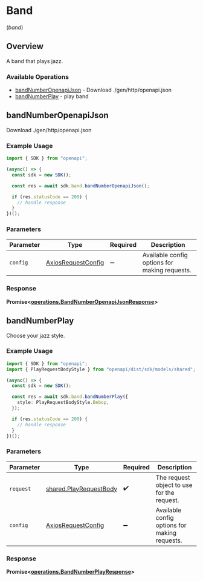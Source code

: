 # Band
(*band*)

## Overview

A band that plays jazz.

### Available Operations

* [bandNumberOpenapiJson](#bandnumberopenapijson) - Download ./gen/http/openapi.json
* [bandNumberPlay](#bandnumberplay) - play band

## bandNumberOpenapiJson

Download ./gen/http/openapi.json

### Example Usage

```typescript
import { SDK } from "openapi";

(async() => {
  const sdk = new SDK();

  const res = await sdk.band.bandNumberOpenapiJson();

  if (res.statusCode == 200) {
    // handle response
  }
})();
```

### Parameters

| Parameter                                                    | Type                                                         | Required                                                     | Description                                                  |
| ------------------------------------------------------------ | ------------------------------------------------------------ | ------------------------------------------------------------ | ------------------------------------------------------------ |
| `config`                                                     | [AxiosRequestConfig](https://axios-http.com/docs/req_config) | :heavy_minus_sign:                                           | Available config options for making requests.                |


### Response

**Promise<[operations.BandNumberOpenapiJsonResponse](../../models/operations/bandnumberopenapijsonresponse.md)>**


## bandNumberPlay

Choose your jazz style.

### Example Usage

```typescript
import { SDK } from "openapi";
import { PlayRequestBodyStyle } from "openapi/dist/sdk/models/shared";

(async() => {
  const sdk = new SDK();

  const res = await sdk.band.bandNumberPlay({
    style: PlayRequestBodyStyle.Bebop,
  });

  if (res.statusCode == 200) {
    // handle response
  }
})();
```

### Parameters

| Parameter                                                        | Type                                                             | Required                                                         | Description                                                      |
| ---------------------------------------------------------------- | ---------------------------------------------------------------- | ---------------------------------------------------------------- | ---------------------------------------------------------------- |
| `request`                                                        | [shared.PlayRequestBody](../../models/shared/playrequestbody.md) | :heavy_check_mark:                                               | The request object to use for the request.                       |
| `config`                                                         | [AxiosRequestConfig](https://axios-http.com/docs/req_config)     | :heavy_minus_sign:                                               | Available config options for making requests.                    |


### Response

**Promise<[operations.BandNumberPlayResponse](../../models/operations/bandnumberplayresponse.md)>**

